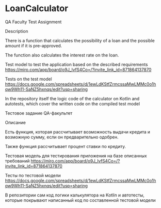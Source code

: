 # LoanCalculator

QA Faculty Test Assignment

Description

There is a function that calculates the possibility of a loan and the possible amount if it is pre-approved. 

The function also calculates the interest rate on the loan.

Test model to test the application based on the described requirements https://miro.com/app/board/o9J_lvfS4Co=/?invite_link_id=871864137870

Tests on the test model https://docs.google.com/spreadsheets/d/1ewLdKStfZrmcssaMwLMMc0o1hqw9Wh11-SaNZ5hxnqs/edit?usp=sharing

In the repository itself the logic code of the calculator on Kotlin and autotests, which cover the written code on the compiled test model


Тестовое задание QA-факультет

Описание

Есть функция, которая рассчитывает возможность выдачи кредита и возможную сумму, если он предварительно одобрен. 

Также функция рассчитывает процент ставки по кредиту.

Тестовая модель для тестирования приложения на базе описанных требований https://miro.com/app/board/o9J_lvfS4Co=/?invite_link_id=871864137870

Тесты по тестовой модели https://docs.google.com/spreadsheets/d/1ewLdKStfZrmcssaMwLMMc0o1hqw9Wh11-SaNZ5hxnqs/edit?usp=sharing

В репозитории сам код логики калькулятора на Kotlin и автотесты, которые покрывают написанный код по соcтавленной тестовой модели
